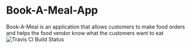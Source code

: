 # Book-A-Meal-App
Book-A-Meal is an application that allows customers to make food orders and helps the food vendor know what the customers want to eat
![Travis CI Build Status](the_image_url_here)
